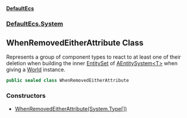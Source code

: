 #### [DefaultEcs](./index.md 'index')
### [DefaultEcs.System](./DefaultEcs-System.md 'DefaultEcs.System')
## WhenRemovedEitherAttribute Class
Represents a group of component types to react to at least one of their deletion when building the inner [EntitySet](./DefaultEcs-EntitySet.md 'DefaultEcs.EntitySet') of [AEntitySystem&lt;T&gt;](./DefaultEcs-System-AEntitySystem-T-.md 'DefaultEcs.System.AEntitySystem&lt;T&gt;') when giving a [World](./DefaultEcs-World.md 'DefaultEcs.World') instance.  
```C#
public sealed class WhenRemovedEitherAttribute
```
### Constructors
- [WhenRemovedEitherAttribute(System.Type[])](./DefaultEcs-System-WhenRemovedEitherAttribute-WhenRemovedEitherAttribute(System-Type--).md 'DefaultEcs.System.WhenRemovedEitherAttribute.WhenRemovedEitherAttribute(System.Type[])')
